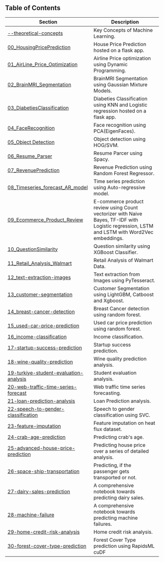 ## Table of Contents

| Section | Description |
| --- | --- |
| [--theoretical-concepts](https://github.com/Suraj520/data-science/tree/main/01-machine-learning/--theoretical-concepts) | Key Concepts of Machine Learning. |
| [00_HousingPricePrediction](https://github.com/Suraj520/data-science/tree/main/01-machine-learning/00_HousingPricePrediction) | House Price Prediction hosted on a flask app. |
| [01_AirLine_Price_Optimization](https://github.com/Suraj520/data-science/tree/main/01-machine-learning/01_AirLine_Price_Optimization) | Airline Price optimization using Dynamic Programming. |
| [02_BrainMRI_Segmentation](https://github.com/Suraj520/data-science/tree/main/01-machine-learning/02_BrainMRI_Segmentation/notebook) | BrainMRI Segmentation using Gaussian Mixture Models. |
| [03_DiabetiesClassification](https://github.com/Suraj520/data-science/tree/main/01-machine-learning/03_DiabetiesClassification) | Diabeties Classification using KNN and Logistic regression hosted on a flask app. |
| [04_FaceRecognition](https://github.com/Suraj520/data-science/tree/main/01-machine-learning/04_FaceRecognition) | Face recognition using PCA(EigenFaces). |
| [05_Object Detection](https://github.com/Suraj520/data-science/tree/main/01-machine-learning/05_Object%20Detection/HOG_SVM) | Object detection using HOG/SVM. |
| [06_Resume_Parser](https://github.com/Suraj520/data-science/tree/main/01-machine-learning/06_Resume_Parser) | Resume Parcer using Spacy. |
| [07_RevenuePrediction](https://github.com/Suraj520/data-science/tree/main/01-machine-learning/07_RevenuePrediction) | Revenue Prediction using Random Forest Regressor. |
| [08_Timeseries_forecast_AR_model](https://github.com/Suraj520/data-science/tree/main/01-machine-learning/08_Timeseries_forecast_AR_model) | Time series prediction using Auto-regressive model. |
| [09_Ecommerce_Product_Review](https://github.com/Suraj520/data-science/tree/main/01-machine-learning/09_Ecommerce_Product_Review/sentiment_analysis) | E-commerce product review using Count vectorizer with Naive Bayes, TF-IDF with Logistic regression, LSTM and LSTM with Word2Vec embeddings. |
| [10_QuestionSimilarity](https://github.com/Suraj520/data-science/tree/main/01-machine-learning/10_QuestionSimilarity) | Question similarity using XGBoost Classifier. |
| [11_Retail_Analysis_Walmart](https://github.com/Suraj520/data-science/tree/main/01-machine-learning/11_Retail_Analysis_Walmart) | Retail Analysis of Walmart Data. |
| [12_text-extraction-images](https://github.com/Suraj520/data-science/tree/main/01-machine-learning/12_text-extraction-images) | Text extraction from Images using PyTesseract. |
| [13_customer-segmentation](https://github.com/Suraj520/data-science/tree/main/01-machine-learning/13_customer-segmentation) | Customer Segmentation using LightGBM, Catboost and Xgboost. |
| [14_breast-cancer-detection](https://github.com/Suraj520/data-science/tree/main/01-machine-learning/14_breast-cancer-detection) | Breast Cancer detection using random forest. |
| [15_used-car-price-prediction](https://github.com/Suraj520/data-science/tree/main/01-machine-learning/15_used-car-price-prediction) | Used car price prediction using random forest. |
| [16_income-classification](https://github.com/Suraj520/data-science/tree/main/01-machine-learning/16_income-classification) | Income classification. |
| [17-startup-success-prediction](https://github.com/Suraj520/data-science/tree/main/01-machine-learning/17-startup-success-prediction) | Startup success prediction. |
| [18-wine-quality-prediction](https://github.com/Suraj520/data-science/tree/main/01-machine-learning/18-wine-quality-prediction) | Wine quality prediction analysis. |
| [19-turkiye-student-evaluation-analysis](https://github.com/Suraj520/data-science/tree/main/01-machine-learning/19-turkiye-student-evaluation-analysis) | Student evaluation analysis.|
| [20-web-traffic-time-series-forecast](https://github.com/Suraj520/data-science/tree/main/01-machine-learning/20-web-traffic-time-series-forecast) | Web traffic time series forecasting. |
| [21-loan-prediction-analysis](https://github.com/Suraj520/data-science/tree/main/01-machine-learning/21-loan-prediction-analysis) | Loan Prediction analysis. |
| [22-speech-to-gender-classification](https://github.com/Suraj520/data-science/tree/main/01-machine-learning/22-speech-to-gender-classification) | Speech to gender classification using SVC. |
| [23-feature-imputation](https://github.com/Suraj520/data-science/tree/main/01-machine-learning/23-feature-imputation) | Feature imputation on heat flux dataset. |
| [24-crab-age-prediction](https://github.com/Suraj520/data-science/tree/main/01-machine-learning/24-crab-age-prediction) | Predicting crab's age. |
| [25-advanced-house-price-prediction](https://github.com/Suraj520/data-science/tree/main/01-machine-learning/25-advanced-house-price-prediction) | Predicting house price over a series of detailed analysis. |
| [26-space-ship-transportation](https://github.com/Suraj520/data-science/tree/main/01-machine-learning/26-space-ship-transportation) | Predicting, if the passenger gets transported or not. |
| [27-dairy-sales-prediction](https://github.com/Suraj520/data-science/tree/main/01-machine-learning/27-dairy-sales-prediction) | A comprehensive notebook towards predicting dairy sales. |
| [28-machine-failure](https://github.com/Suraj520/data-science/tree/main/01-machine-learning/28-machine-failure) | A comprehensive notebook towards predicting machine failures. |
| [29-home-credit-risk-analysis](https://github.com/Suraj520/data-science/tree/main/01-machine-learning/29-home-credit-risk-analysis) | Home credit risk analysis. |
| [30-forest-cover-type-prediction](https://github.com/Suraj520/data-science/tree/main/01-machine-learning/30-forest-cover-type-prediction) | Forest Cover Type prediction using RapidsML cuDF |


